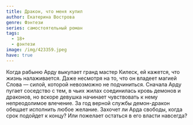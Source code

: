 ```yaml
---
title: Дракон, что меня купил
author: Екатерина Вострова
genre: Фэнтези
series: самостоятельный роман
tags:
  - 18+
  - фэнтези
image: /img/423359.jpeg
have: true
---
```

Когда рабыню Арду выкупает гранд мастер Килеск, ей кажется, что жизнь налаживается. Даже несмотря на то, что он владеет магией Слова — силой, которой невозможно не подчиниться. Сначала Арду пугает соседство с тем, в чьих жилах соединилась кровь демонов и драконов, но вскоре девушка начинает чувствовать к нему непреодолимое влечение. За год верной службы демон-дракон обещает исполнить любое желание. Захочет ли Арда свободы, когда срок подойдет к концу? Или пожелает остаться в его власти навсегда?
